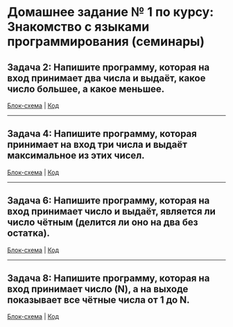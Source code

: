 # Домашнее задание № 1 по курсу: Знакомство с языками программирования (семинары)

## Задача 2: Напишите программу, которая на вход принимает два числа и выдаёт, какое число большее, а какое меньшее.

[Блок-схема](task_1/diagram.drawio.png) | [Код](task_1/Program.cs)

 -------------

## Задача 4: Напишите программу, которая принимает на вход три числа и выдаёт максимальное из этих чисел.

[Блок-схема](task_2/diagram2.drawio.png) | [Код](task_2/Program.cs)

-----------------------

## Задача 6: Напишите программу, которая на вход принимает число и выдаёт, является ли число чётным (делится ли оно на два без остатка).

[Блок-схема](task_3/diagram3.drawio.png) | [Код](task_3/Program.cs)

--------------

## Задача 8: Напишите программу, которая на вход принимает число (N), а на выходе показывает все чётные числа от 1 до N.

[Блок-схема](task_4/diagram4.drawio.png) | [Код](task_4/Program.cs)

